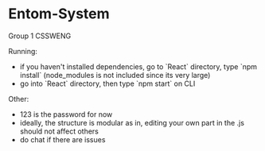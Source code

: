 # Entom-System
Group 1 CSSWENG

Running: 
<ul>
  <li> if you haven't installed dependencies, go to `React` directory, type `npm install` (node_modules is not included since its very large) </li>
  <li> go into `React` directory, then type `npm start` on CLI </li>
</ul>


Other: 
<ul>
  <li> 123 is the password for now </li>
  <li> ideally, the structure is modular as in, editing your own part in the .js should not affect others </li>
  <li> do chat if there are issues </li>
  
</ul>
